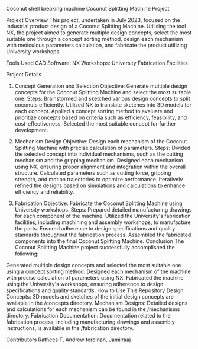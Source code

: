 Coconut shell breaking machine
Coconut Splitting Machine Project

Project Overview
This project, undertaken in July 2023, focused on the industrial product design of a Coconut Splitting Machine. Utilising the tool NX, the project aimed to generate multiple design concepts, select the most suitable one through a concept sorting method, design each mechanism with meticulous parameters calculation, and fabricate the product utilizing University workshops.

Tools Used
CAD Software: NX
Workshops: University Fabrication Facilities

Project Details
1. Concept Generation and Selection
Objective: Generate multiple design concepts for the Coconut Splitting Machine and select the most suitable one.
Steps:
Brainstormed and sketched various design concepts to split coconuts efficiently.
Utilized NX to translate sketches into 3D models for each concept.
Applied a concept sorting method to evaluate and prioritize concepts based on criteria such as efficiency, feasibility, and cost-effectiveness.
Selected the most suitable concept for further development.

2. Mechanism Design
Objective: Design each mechanism of the Coconut Splitting Machine with precise calculation of parameters.
Steps:
Divided the selected concept into individual mechanisms, such as the cutting mechanism and the gripping mechanism.
Designed each mechanism using NX, ensuring proper alignment and integration within the overall structure.
Calculated parameters such as cutting force, gripping strength, and motion trajectories to optimize performance.
Iteratively refined the designs based on simulations and calculations to enhance efficiency and reliability.

3. Fabrication
Objective: Fabricate the Coconut Splitting Machine using University workshops.
Steps:
Prepared detailed manufacturing drawings for each component of the machine.
Utilized the University's fabrication facilities, including machining and assembly workshops, to manufacture the parts.
Ensured adherence to design specifications and quality standards throughout the fabrication process.
Assembled the fabricated components into the final Coconut Splitting Machine.
Conclusion
The Coconut Splitting Machine project successfully accomplished the following:

Generated multiple design concepts and selected the most suitable one using a concept sorting method.
Designed each mechanism of the machine with precise calculation of parameters using NX.
Fabricated the machine using the University's workshops, ensuring adherence to design specifications and quality standards.
How to Use This Repository
Design Concepts: 3D models and sketches of the initial design concepts are available in the /concepts directory.
Mechanism Designs: Detailed designs and calculations for each mechanism can be found in the /mechanisms directory.
Fabrication Documentation: Documentation related to the fabrication process, including manufacturing drawings and assembly instructions, is available in the /fabrication directory.

Contributors
Rathees T, Andrew ferdinan, Jamilraaj

